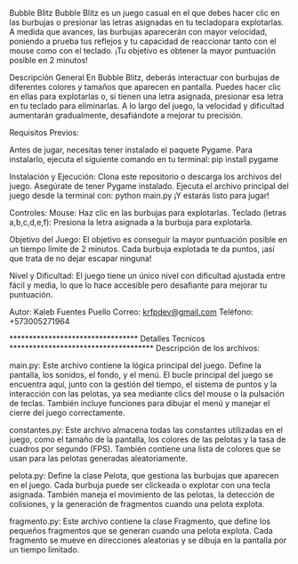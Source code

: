 Bubble Blitz
Bubble Blitz es un juego casual en el que debes hacer clic en las burbujas
o presionar las letras asignadas en tu tecladopara explotarlas.
A medida que avances, las burbujas aparecerán con mayor velocidad,
poniendo a prueba tus reflejos y tu capacidad de reaccionar tanto con el mouse como con el teclado.
¡Tu objetivo es obtener la mayor puntuación posible en 2 minutos!



Descripción General
En Bubble Blitz, deberás interactuar con burbujas de diferentes colores y tamaños que aparecen en pantalla.
Puedes hacer clic en ellas para explotarlas o, si tienen una letra asignada,
presionar esa letra en tu teclado para eliminarlas.
A lo largo del juego, la velocidad y dificultad aumentarán gradualmente,
desafiándote a mejorar tu precisión.


Requisitos Previos:

Antes de jugar, necesitas tener instalado el paquete Pygame.
Para instalarlo, ejecuta el siguiente comando en tu terminal:
pip install pygame


Instalación y Ejecución:
Clona este repositorio o descarga los archivos del juego.
Asegúrate de tener Pygame instalado.
Ejecuta el archivo principal del juego desde la terminal con:
python main.py
¡Y estarás listo para jugar!


Controles:
Mouse: Haz clic en las burbujas para explotarlas.
Teclado (letras a,b,c,d,e,f): Presiona la letra asignada a la burbuja para explotarla.

Objetivo del Juego:
El objetivo es conseguir la mayor puntuación posible en un tiempo límite de 2 minutos.
Cada burbuja explotada te da puntos, ¡así que trata de no dejar escapar ninguna!


Nivel y Dificultad:
El juego tiene un único nivel con dificultad ajustada entre fácil y media, lo que lo hace accesible pero desafiante para mejorar tu puntuación.


Autor: Kaleb Fuentes Puello
Correo: krfpdev@gmail.com
Teléfono: +573005271964


********************************* Detalles Tecnicos *************************************
Descripción de los archivos:

main.py: Este archivo contiene la lógica principal del juego.
Define la pantalla, los sonidos, el fondo, y el menú.
El bucle principal del juego se encuentra aquí, junto con la gestión del tiempo,
el sistema de puntos y la interacción con las pelotas, ya sea mediante clics del mouse o la pulsación de teclas.
También incluye funciones para dibujar el menú y manejar el cierre del juego correctamente.


constantes.py: Este archivo almacena todas las constantes utilizadas en el juego,
como el tamaño de la pantalla, los colores de las pelotas y la tasa de cuadros por segundo (FPS).
También contiene una lista de colores que se usan para las pelotas generadas aleatoriamente.


pelota.py: Define la clase Pelota, que gestiona las burbujas que aparecen en el juego.
Cada burbuja puede ser clickeada o explotar con una tecla asignada.
También maneja el movimiento de las pelotas, la detección de colisiones,
y la generación de fragmentos cuando una pelota explota.


fragmento.py: Este archivo contiene la clase Fragmento,
que define los pequeños fragmentos que se generan cuando una pelota explota.
Cada fragmento se mueve en direcciones aleatorias y se dibuja en la pantalla por un tiempo limitado.

